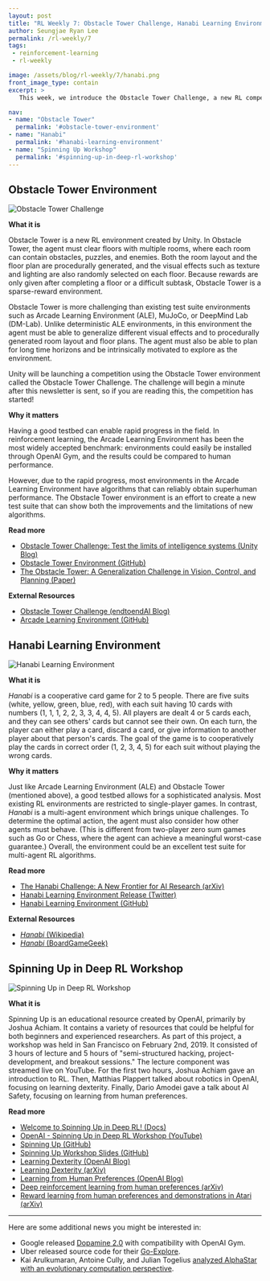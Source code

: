 ```yaml
---
layout: post
title: "RL Weekly 7: Obstacle Tower Challenge, Hanabi Learning Environment, and Spinning Up Workshop"
author: Seungjae Ryan Lee
permalink: /rl-weekly/7
tags:
 - reinforcement-learning
 - rl-weekly

image: /assets/blog/rl-weekly/7/hanabi.png
front_image_type: contain
excerpt: >
   This week, we introduce the Obstacle Tower Challenge, a new RL competition by Unity, Hanabi Learning Environment, a multi-agent environment by DeepMind, and Spinning Up Workshop, a workshop hosted by OpenAI.

nav:
- name: "Obstacle Tower"
  permalink: '#obstacle-tower-environment'
- name: "Hanabi"
  permalink: '#hanabi-learning-environment'
- name: "Spinning Up Workshop"
  permalink: '#spinning-up-in-deep-rl-workshop'
---
```




## Obstacle Tower Environment

<div class="w50" style="margin: 10px auto;">
  <img src="{{ absolute_url }}/assets/blog/rl-weekly/7/obstacle-tower.jpg" alt="Obstacle Tower Challenge">
</div>

**What it is**

Obstacle Tower is a new RL environment created by Unity. In Obstacle Tower, the agent must clear floors with multiple rooms, where each room can contain obstacles, puzzles, and enemies. Both the room layout and the floor plan are procedurally generated, and the visual effects such as texture and lighting are also randomly selected on each floor. Because rewards are only given after completing a floor or a difficult subtask, Obstacle Tower is a sparse-reward environment.

Obstacle Tower is more challenging than existing test suite environments such as Arcade Learning Environment (ALE), MuJoCo, or DeepMind Lab (DM-Lab). Unlike deterministic ALE environments, in this environment the agent must be able to generalize different visual effects and to procedurally generated room layout and floor plans. The agent must also be able to plan for long time horizons and be intrinsically motivated to explore as the environment.

Unity will be launching a competition using the Obstacle Tower environment called the Obstacle Tower Challenge. The challenge will begin a minute after this newsletter is sent, so if you are reading this, the competition has started!

**Why it matters**

Having a good testbed can enable rapid progress in the field. In reinforcement learning, the Arcade Learning Environment has been the most widely accepted benchmark: environments could easily be installed through OpenAI Gym, and the results could be compared to human performance.

However, due to the rapid progress, most environments in the Arcade Learning Environment have algorithms that can reliably obtain superhuman performance. The Obstacle Tower environment is an effort to create a new test suite that can show both the improvements and the limitations of new algorithms.

**Read more**

- [Obstacle Tower Challenge: Test the limits of intelligence systems (Unity Blog)](https://blogs.unity3d.com/2019/01/28/obstacle-tower-challenge-test-the-limits-of-intelligence-systems/)
- [Obstacle Tower Environment (GitHub)](https://github.com/Unity-Technologies/obstacle-tower-env)
- [The Obstacle Tower: A Generalization Challenge in Vision, Control, and Planning (Paper)](https://storage.googleapis.com/obstacle-tower-build/Obstacle_Tower_Paper_Final.pdf)

**External Resources**

- [Obstacle Tower Challenge (endtoendAI Blog)](https://www.endtoend.ai/tags/obstacle-tower/)
- [Arcade Learning Environment (GitHub)](https://github.com/mgbellemare/Arcade-Learning-Environment)



## Hanabi Learning Environment

<div class="w100" style="margin: 10px auto;">
  <img src="{{ absolute_url }}/assets/blog/rl-weekly/7/hanabi.png" alt="Hanabi Learning Environment">
</div>

**What it is**

*Hanabi* is a cooperative card game for 2 to 5 people. There are five suits (white, yellow, green, blue, red), with each suit having 10 cards with numbers (1, 1, 1, 2, 2, 3, 3, 4, 4, 5). All players are dealt 4 or 5 cards each, and they can see others' cards but cannot see their own. On each turn, the player can either play a card, discard a card, or give information to another player about that person's cards. The goal of the game is to cooperatively play the cards in correct order (1, 2, 3, 4, 5) for each suit without playing the wrong cards.

**Why it matters**

Just like Arcade Learning Environment (ALE) and Obstacle Tower (mentioned above), a good testbed allows for a sophisticated analysis. Most existing RL environments are restricted to single-player games. In contrast, *Hanabi* is a multi-agent environment which brings unique challenges. To determine the optimal action, the agent must also consider how other agents must behave. (This is different from two-player zero sum games such as Go or Chess, where the agent can achieve a meaningful worst-case guarantee.) Overall, the environment could be an excellent test suite for multi-agent RL algorithms.

**Read more**

- [The Hanabi Challenge: A New Frontier for AI Research (arXiv)](https://arxiv.org/abs/1902.00506)
- [Hanabi Learning Environment Release (Twitter)](https://twitter.com/i/web/status/1092471486936436736)
- [Hanabi Learning Environment (GitHub)](https://github.com/deepmind/hanabi-learning-environment)

**External Resources**

- [*Hanabi* (Wikipedia)](https://en.wikipedia.org/wiki/Hanabi_(card_game))
- [*Hanabi* (BoardGameGeek)](https://boardgamegeek.com/boardgame/98778/hanabi)





## Spinning Up in Deep RL Workshop

<div class="w50" style="margin: 10px auto;">
  <img src="{{ absolute_url }}/assets/blog/rl-weekly/7/spinning-up-in-rl.png" alt="Spinning Up in Deep RL Workshop">
</div>

**What it is**

Spinning Up is an educational resource created by OpenAI, primarily by Joshua Achiam. It contains a variety of resources that could be helpful for both beginners and experienced researchers. As part of this project, a workshop was held in San Francisco on February 2nd, 2019. It consisted of 3 hours of lecture and 5 hours of "semi-structured hacking, project-development, and breakout sessions." The lecture component was streamed live on YouTube. For the first two hours, Joshua Achiam gave an introduction to RL. Then, Matthias Plappert talked about robotics in OpenAI, focusing on learning dexterity. Finally, Dario Amodei gave a talk about AI Safety, focusing on learning from human preferences.

**Read more**

- [Welcome to Spinning Up in Deep RL! (Docs)](http://spinningup.openai.com/en/latest/)
- [OpenAI - Spinning Up in Deep RL Workshop (YouTube)](https://www.youtube.com/watch?v=fdY7dt3ijgY)
- [Spinning Up (GitHub)](https://github.com/openai/spinningup)
- [Spinning Up Workshop Slides (GitHub)](https://github.com/openai/spinningup-workshop)
- [Learning Dexterity (OpenAI Blog)](https://blog.openai.com/learning-dexterity/)
- [Learning Dexterity (arXiv)](https://arxiv.org/abs/1808.00177)
- [Learning from Human Preferences (OpenAI Blog)](https://blog.openai.com/deep-reinforcement-learning-from-human-preferences/)
- [Deep reinforcement learning from human preferences (arXiv)](https://arxiv.org/abs/1706.03741)
- [Reward learning from human preferences and demonstrations in Atari (arXiv)](https://arxiv.org/abs/1811.06521)


---

Here are some additional news you might be interested in:

- Google released [Dopamine 2.0](https://opensource.googleblog.com/2019/02/dopamine-2.0.html) with compatibility with OpenAI Gym.
- Uber released source code for their [Go-Explore](https://github.com/uber-research/go-explore).
- Kai Arulkumaran, Antoine Cully, and Julian Togelius [analyzed AlphaStar with an evolutionary computation perspective](https://arxiv.org/abs/1902.01724).
